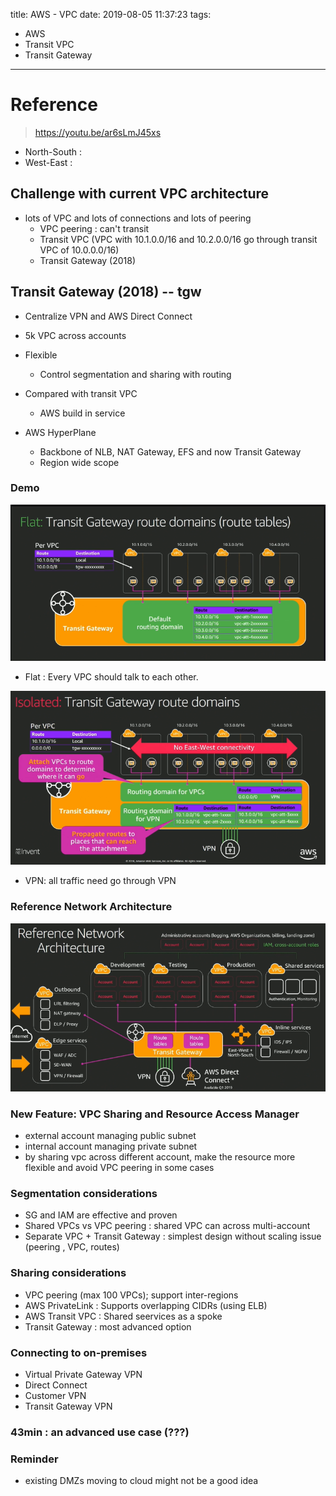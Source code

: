 title: AWS - VPC
date: 2019-08-05 11:37:23
tags:
- AWS
- Transit VPC
- Transit Gateway
---


# Reference

> https://youtu.be/ar6sLmJ45xs

* North-South :
* West-East :

## Challenge with current VPC architecture

* lots of VPC and lots of connections and lots of peering
  * VPC peering : can't transit
  * Transit VPC (VPC with 10.1.0.0/16 and 10.2.0.0/16 go through transit VPC of 10.0.0.0/16)
  * Transit Gateway (2018)


## Transit Gateway (2018) -- tgw

   * Centralize VPN and AWS Direct Connect
   * 5k VPC across accounts
   * Flexible
      * Control segmentation and sharing with routing
   * Compared with transit VPC
      * AWS build in service

* AWS HyperPlane
  * Backbone of NLB, NAT Gateway, EFS and now Transit Gateway
  * Region wide scope

### Demo

![vpc_flat](https://github.com/racheliurui/markdown/blob/master/Trending/AWS2019/images/VPC_tgw_flat.PNG?raw=true)

* Flat : Every VPC should talk to each other.

![vpc_isolated](https://github.com/racheliurui/markdown/blob/master/Trending/AWS2019/images/VPC_tgw_isolated.PNG?raw=true)

* VPN: all traffic need go through VPN

### Reference Network Architecture


![vpc_arch](https://github.com/racheliurui/markdown/blob/master/Trending/AWS2019/images/VPC_tgw_reference_arch.PNG?raw=true)

### New Feature: VPC Sharing and Resource Access Manager

* external account managing public subnet
* internal account managing private subnet
* by sharing vpc across different account, make the resource more flexible and avoid VPC peering in some cases

### Segmentation considerations

* SG and IAM are effective and proven
* Shared VPCs vs VPC peering : shared VPC can across multi-account
* Separate VPC + Transit Gateway : simplest design without scaling issue (peering , VPC, routes)

### Sharing considerations

* VPC peering (max 100 VPCs); support inter-regions
* AWS PrivateLink : Supports overlapping CIDRs (using ELB)
* AWS Transit VPC : Shared seervices as a spoke
* Transit Gateway :  most advanced option

### Connecting to on-premises

* Virtual Private Gateway VPN
* Direct Connect
* Customer VPN
* Transit Gateway VPN

### 43min : an advanced use case (???)

### Reminder

* existing DMZs moving to cloud might not be a good idea
